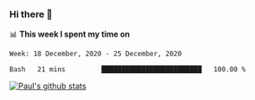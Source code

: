 ### Hi there 👋

📊 **This week I spent my time on**
<!--START_SECTION:waka-->
```text
Week: 18 December, 2020 - 25 December, 2020

Bash   21 mins         █████████████████████████   100.00 % 
```
<!--END_SECTION:waka-->


[![Paul's github stats](https://github-readme-stats.vercel.app/api?username=mickeyouyou&theme=dracula&show_icons=true)](https://github.com/anuraghazra/github-readme-stats)
